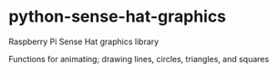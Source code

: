 # python-sense-hat-graphics
Raspberry Pi Sense Hat graphics library 

Functions for animating; drawing lines, circles, triangles, and squares
